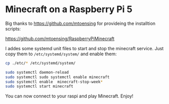 # Minecraft on a Raspberry Pi 5

Big thanks to https://github.com/mtoensing for provideing the installtion scripts:

https://github.com/mtoensing/RaspberryPiMinecraft

I addes some systemd unit files to start and stop the minecraft service. Just copy them to `/etc/systemd/system/` and enable them:

```bash
cp ./etc/* /etc/systemd/system/

sudo systemctl daemon-reload
sudo systemctl sudo systemctl enable minecraft
sudo systemctl enable  minecraft-stop-week*
sudo systemctl start minecraft
```

You can now connect to your raspi and play Minecraft. Enjoy!
 